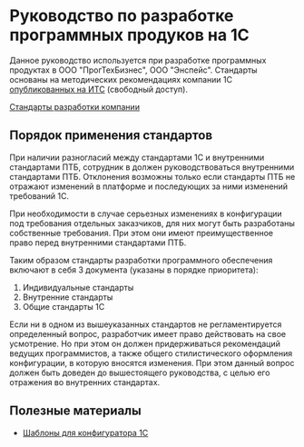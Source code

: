 # Руководство по разработке программных продуков на 1С

Данное руководство используется при разработке программных продуктах в ООО "ПрогТехБизнес", ООО "Энспейс". Стандарты основаны на методических рекомендациях компании 1С [опубликованных на ИТС](https://its.1c.ru/db/v8std) (свободный доступ).

[Стандарты разработки компании](std/README.MD)

## Порядок применения стандартов

При наличии разногласий между стандартами 1С и внутренними стандартами ПТБ, сотрудник в должен руководствоваться внутренними стандартами ПТБ. Отклонения возможны только если стандарты ПТБ не отражают изменений в платформе и последующих за ними изменений требований 1С.

При необходимости в случае серьезных изменениях в конфигурации под требования отдельных заказчиков, для них могут быть разработаны собственные требования. При этом они имеют преимущественное право перед внутренними стандартами ПТБ.

Таким образом стандарты разработки программного обеспечения включают в себя 3 документа (указаны в порядке приоритета):

1. Индивидуальные стандарты
2. Внутренние стандарты
3. Общие стандарты 1С

Если ни в одном из вышеуказанных стандартов не регламентируется определенный вопрос, разработчик имеет право действовать на свое усмотрение. Но при этом он должен придерживаться рекомендаций ведущих программистов, а также общего стилистического оформления конфигурации, в которую вносятся изменения. При этом данный вопрос должен быть доведен до вышестоящего руководства, с целью его отражения во внутренних стандартах.

## Полезные материалы

* [Шаблоны для конфигуратора 1С](st)
